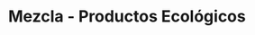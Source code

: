 ---
title: "Mezcla - Productos Ecológicos"
url: /sevilla/mezcla-productos-ecologicos/
shop: supermercado
---